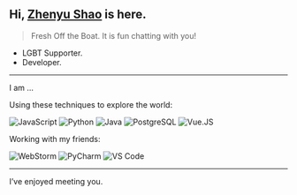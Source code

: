 <head>
  <link rel="stylesheet" href="https://cdn.jsdelivr.net/npm/@fortawesome/fontawesome-free/css/all.min.css">
</head>

## Hi, [Zhenyu Shao](https://github.com/zyush) is here.

> Fresh Off the Boat. It is fun chatting with you!

- LGBT Supporter.
- Developer.


---

I am ...

Using these techniques to explore the world:

![JavaScript](https://img.shields.io/badge/-JavaScript-black?style=flat-square&logo=JavaScript&logoColor=default)
![Python](https://img.shields.io/badge/-Python-375A81?style=flat-square&logo=Python&logoColor=default)
![Java](https://img.shields.io/badge/-Java-007396?style=flat-square&logo=Java&logoColor=white)
![PostgreSQL](https://img.shields.io/badge/-PostgreSQL-29597F?style=flat-square&logo=PostgreSQL&logoColor=default)
![Vue.JS](https://img.shields.io/badge/-Vue.js-35495c?&style=flat-square&logo=vue.js&logoColor=default)

Working with my friends:

![WebStorm](https://img.shields.io/badge/-WebStorm-51A5DD?style=flat-square&logo=Webstorm&logoColor=default)
![PyCharm](https://img.shields.io/badge/-PyCharm-375A81?style=flat-square&logo=PyCharm&logoColor=default)
![VS Code](https://img.shields.io/badge/-VS%20Code-007ACC?style=flat-square&logo=Visual%20Studio%20Code&logoColor=white)

---

I’ve enjoyed meeting you.
